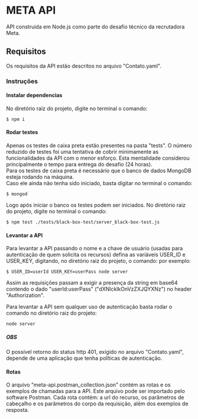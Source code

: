 # META API

API construida em Node.js como parte do desafio técnico da recrutadora Meta.

## Requisitos

Os requisitos da API estão descritos no arquivo "Contato.yaml".

### Instruções

#### Instalar dependencias

No diretório raiz do projeto, digite no terminal o comando:
```
$ npm i
```

#### Rodar testes

Apenas os testes de caixa preta estão presentes na pasta "tests". O número reduzido de testes foi uma tentativa de cobrir minimamente as funcionalidades da API com o menor esforço. Esta mentalidade considerou principalmente o tempo para entrega do desafio (24 horas).   
Para os testes de caixa preta é necessário que o banco de dados MongoDB esteja rodando na máquina.   
Caso ele ainda não tenha sido iniciado, basta digitar no terminal o comando:

```
$ mongod
```
Logo após iniciar o banco os testes podem ser iniciados. No diretório raiz do projeto, digite no terminal o comando:
```
$ npm test ./tests/black-box-test/server_black-box-test.js
```

#### Levantar a API

Para levantar a API passando o nome e a chave de usuário (usadas para autenticação de quem solicita os recursos) defina as variáveis USER_ID e USER_KEY, digitando, no diretório raiz do projeto, o comando: por exemplo:
```
$ USER_ID=userId USER_KEY=userPass node server
```
Assim as requisições passam a exigir a presença da string em base64 contendo o dado "userId:userPass" ("dXNlcklkOnVzZXJQYXNz") no header "Authorization".   

Para levantar a API sem qualquer uso de autenticação basta rodar o comando no diretório raiz do projeto:
```
node server
```

##### OBS

O possível retorno do status http 401, exigido no arquivo "Contato.yaml", depende de uma aplicação que tenha políticas de autenticação.

#### Rotas

O arquivo "meta-api.postman_collection.json" contém as rotas e os exemplos de chamadas para a API. Este arquivo pode ser importado pelo software Postman. Cada rota contém: a url do recurso, os parâmetros de cabeçalho e os parâmetros do corpo da requisição, além dos exemplos de resposta.